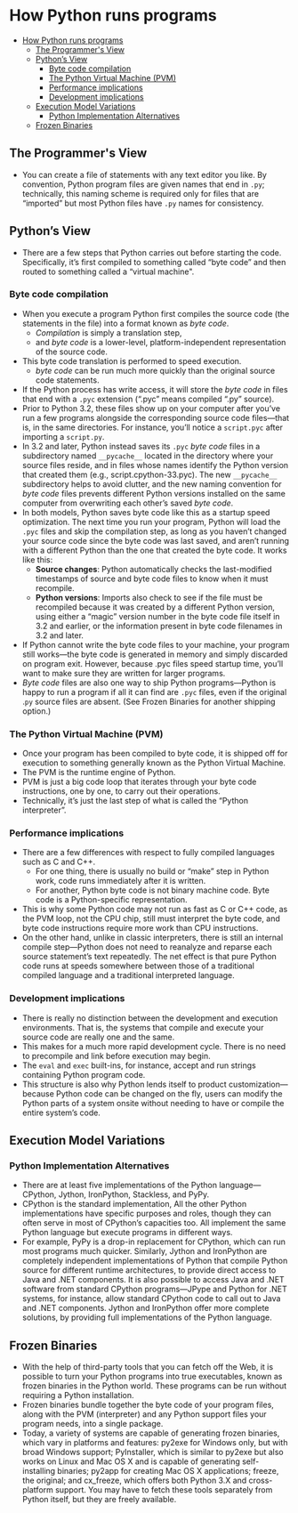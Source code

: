 # How Python runs programs

- [How Python runs programs](#how-python-runs-programs)
  - [The Programmer's View](#the-programmers-view)
  - [Python’s View](#pythons-view)
    - [Byte code compilation](#byte-code-compilation)
    - [The Python Virtual Machine (PVM)](#the-python-virtual-machine-pvm)
    - [Performance implications](#performance-implications)
    - [Development implications](#development-implications)
  - [Execution Model Variations](#execution-model-variations)
    - [Python Implementation Alternatives](#python-implementation-alternatives)
  - [Frozen Binaries](#frozen-binaries)

## The Programmer's View

- You can create a file of statements with any text editor you like. By convention, Python program files are given names that end in `.py`; technically, this naming scheme is required only for files that are “imported” but most Python files have `.py` names for consistency.

## Python’s View

- There are a few steps that Python carries out before starting the code. Specifically, it’s first compiled to something called “byte code” and then routed to something called a “virtual machine".

### Byte code compilation

- When you execute a program Python first compiles the source code (the statements in the file) into a format known as *byte code*.
  - *Compilation* is simply a translation step,
  - and *byte code* is a lower-level, platform-independent representation of the source code.
- This byte code translation is performed to speed execution.
  - *byte code* can be run much more quickly than the original source code statements.
- If the Python process has write access, it will store the *byte code* in files that end with a `.pyc` extension (“.pyc” means compiled “.py” source).
- Prior to Python 3.2, these files show up on your computer after you’ve run a few programs alongside the corresponding source code files—that is, in the same directories. For instance, you’ll notice a `script.pyc` after importing a `script.py`.
- In 3.2 and later, Python instead saves its `.pyc` *byte code* files in a subdirectory named `__pycache__` located in the directory where your source files reside, and in files whose names identify the Python version that created them (e.g., script.cpython-33.pyc). The new `__pycache__` subdirectory helps to avoid clutter, and the new naming convention for *byte code* files prevents different Python versions installed on the same computer from overwriting each other’s saved *byte code*.
- In both models, Python saves byte code like this as a startup speed  optimization. The next time you run your program, Python will load the `.pyc` files and skip the compilation step, as long as you haven’t changed your source code since the byte code was last saved, and aren’t running with a different Python than the one that created the byte code. It works like this:
  - **Source changes**: Python automatically checks the last-modified timestamps of source and byte code files to know when it must recompile.
  - **Python versions**: Imports also check to see if the file must be recompiled because it was created by a different Python version, using either a “magic” version number in the byte code file itself in 3.2 and earlier, or the information present in byte code filenames in 3.2 and later.
- If Python cannot write the byte code files to your machine, your program still works—the byte code is generated in memory and simply discarded on program exit. However, because .pyc files speed startup time, you’ll want to make sure they are written for larger programs.
- *Byte code* files are also one way to ship Python programs—Python is happy to run a program if all it can find are `.pyc` files, even if the original .`py` source files are absent. (See Frozen Binaries for another shipping option.)

### The Python Virtual Machine (PVM)

- Once your program has been compiled to byte code, it is shipped off for execution to something generally known as the Python Virtual Machine.
- The PVM is the runtime engine of Python.
- PVM is just a big code loop that iterates through your byte code instructions, one by one, to carry out their operations.
- Technically, it’s just the last step of what is called the “Python interpreter”.

### Performance implications

- There are a few differences with respect to fully compiled languages such as C and C++.
  - For one thing, there is usually no build or “make” step in Python work, code runs immediately after it is written.
  - For another, Python byte code is not binary machine code. Byte code is a Python-specific representation.
- This is why some Python code may not run as fast as C or C++ code, as the PVM loop, not the CPU chip, still must interpret the byte code, and byte code instructions require more work than CPU instructions.
- On the other hand, unlike in classic interpreters, there is
still an internal compile step—Python does not need to reanalyze and reparse each source statement’s text repeatedly. The net effect is that pure Python code runs at speeds somewhere between those of a traditional compiled language and a traditional interpreted language.

### Development implications

- There is really no distinction between the development and execution environments. That is, the systems that compile and execute your source code are really one and the same.
- This makes for a much more rapid development cycle. There is no need to precompile and link before execution may begin.
- The `eval` and `exec` built-ins, for instance, accept and run strings containing Python program code.
- This structure is also why Python lends itself to product customization—because Python code can be changed on the fly, users can modify the Python parts of a system onsite without needing to have or compile the entire system’s code.

## Execution Model Variations

### Python Implementation Alternatives

- There are at least five implementations of the Python language—CPython, Jython, IronPython, Stackless, and PyPy.
- CPython is the standard implementation, All the other
Python implementations have specific purposes and roles, though they can often serve in most of CPython’s capacities too. All implement the same Python language but execute programs in different ways.
- For example, PyPy is a drop-in replacement for CPython, which can run most programs much quicker. Similarly, Jython and IronPython are completely independent implementations of Python that compile Python source for different runtime architectures, to provide direct access to Java and .NET components. It is also possible to access Java and .NET software from standard CPython programs—JPype and Python for .NET systems, for instance, allow standard CPython code to call out to Java and .NET components. Jython and IronPython offer more complete solutions, by providing full implementations of the Python language.

## Frozen Binaries

- With the help of third-party tools that you can fetch off the Web, it is possible to turn your Python programs into true executables, known as frozen binaries in the Python world. These programs can be run without requiring a Python installation.
- Frozen binaries bundle together the byte code of your program files, along with the PVM (interpreter) and any Python support files your program needs, into a single package.
- Today, a variety of systems are capable of generating frozen binaries, which vary in platforms and features: py2exe for Windows only, but with broad Windows support; PyInstaller, which is similar to py2exe but also works on Linux and Mac OS X and is capable of generating self-installing binaries; py2app for creating Mac OS X applications; freeze, the original; and cx_freeze, which offers both Python 3.X and cross-platform support. You may have to fetch these tools separately from Python itself, but they are freely available.